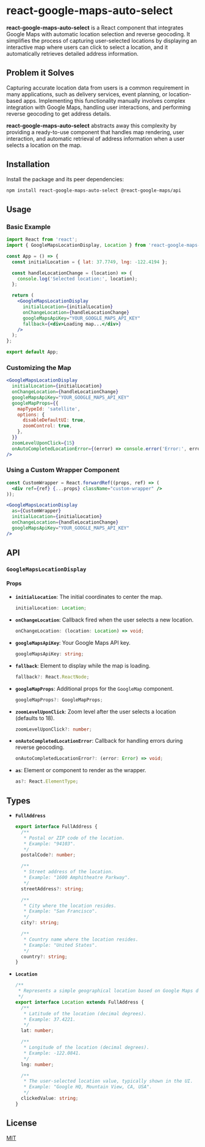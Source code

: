 # react-google-maps-auto-select

**react-google-maps-auto-select** is a React component that integrates Google Maps with automatic location selection and reverse geocoding. It simplifies the process of capturing user-selected locations by displaying an interactive map where users can click to select a location, and it automatically retrieves detailed address information.

## Problem it Solves

Capturing accurate location data from users is a common requirement in many applications, such as delivery services, event planning, or location-based apps. Implementing this functionality manually involves complex integration with Google Maps, handling user interactions, and performing reverse geocoding to get address details.

**react-google-maps-auto-select** abstracts away this complexity by providing a ready-to-use component that handles map rendering, user interaction, and automatic retrieval of address information when a user selects a location on the map.

## Installation

Install the package and its peer dependencies:

```bash
npm install react-google-maps-auto-select @react-google-maps/api
```

## Usage

### Basic Example

```jsx
import React from 'react';
import { GoogleMapsLocationDisplay, Location } from 'react-google-maps-auto-select';

const App = () => {
  const initialLocation = { lat: 37.7749, lng: -122.4194 };

  const handleLocationChange = (location) => {
    console.log('Selected location:', location);
  };

  return (
    <GoogleMapsLocationDisplay
      initialLocation={initialLocation}
      onChangeLocation={handleLocationChange}
      googleMapsApiKey="YOUR_GOOGLE_MAPS_API_KEY"
      fallback={<div>Loading map...</div>}
    />
  );
};

export default App;
```

### Customizing the Map

```jsx
<GoogleMapsLocationDisplay
  initialLocation={initialLocation}
  onChangeLocation={handleLocationChange}
  googleMapsApiKey="YOUR_GOOGLE_MAPS_API_KEY"
  googleMapProps={{
    mapTypeId: 'satellite',
    options: {
      disableDefaultUI: true,
      zoomControl: true,
    },
  }}
  zoomLevelUponClick={15}
  onAutoCompletedLocationError={(error) => console.error('Error:', error)}
/>
```

### Using a Custom Wrapper Component

```jsx
const CustomWrapper = React.forwardRef((props, ref) => (
  <div ref={ref} {...props} className="custom-wrapper" />
));

<GoogleMapsLocationDisplay
  as={CustomWrapper}
  initialLocation={initialLocation}
  onChangeLocation={handleLocationChange}
  googleMapsApiKey="YOUR_GOOGLE_MAPS_API_KEY"
/>
```

## API

### `GoogleMapsLocationDisplay`

#### Props

- **`initialLocation`**: The initial coordinates to center the map.

  ```typescript
  initialLocation: Location;
  ```

- **`onChangeLocation`**: Callback fired when the user selects a new location.

  ```typescript
  onChangeLocation: (location: Location) => void;
  ```

- **`googleMapsApiKey`**: Your Google Maps API key.

  ```typescript
  googleMapsApiKey: string;
  ```

- **`fallback`**: Element to display while the map is loading.

  ```typescript
  fallback?: React.ReactNode;
  ```

- **`googleMapProps`**: Additional props for the `GoogleMap` component.

  ```typescript
  googleMapProps?: GoogleMapProps;
  ```

- **`zoomLevelUponClick`**: Zoom level after the user selects a location (defaults to 18).

  ```typescript
  zoomLevelUponClick?: number;
  ```

- **`onAutoCompletedLocationError`**: Callback for handling errors during reverse geocoding.

  ```typescript
  onAutoCompletedLocationError?: (error: Error) => void;
  ```

- **`as`**: Element or component to render as the wrapper.

  ```typescript
  as?: React.ElementType;
  ```

## Types

- **`FullAddress`**

  ```typescript
  export interface FullAddress {
    /**
     * Postal or ZIP code of the location.
     * Example: "94103".
     */
    postalCode?: number;

    /**
     * Street address of the location.
     * Example: "1600 Amphitheatre Parkway".
     */
    streetAddress?: string;

    /**
     * City where the location resides.
     * Example: "San Francisco".
     */
    city?: string;

    /**
     * Country name where the location resides.
     * Example: "United States".
     */
    country?: string;
  }
  ```

- **`Location`**

  ```typescript
  /**
   * Represents a simple geographical location based on Google Maps data.
   */
  export interface Location extends FullAddress {
    /**
     * Latitude of the location (decimal degrees).
     * Example: 37.4221.
     */
    lat: number;

    /**
     * Longitude of the location (decimal degrees).
     * Example: -122.0841.
     */
    lng: number;

    /**
     * The user-selected location value, typically shown in the UI.
     * Example: "Google HQ, Mountain View, CA, USA".
     */
    clickedValue: string;
  }
  ```

## License

[MIT](/LICENSE)